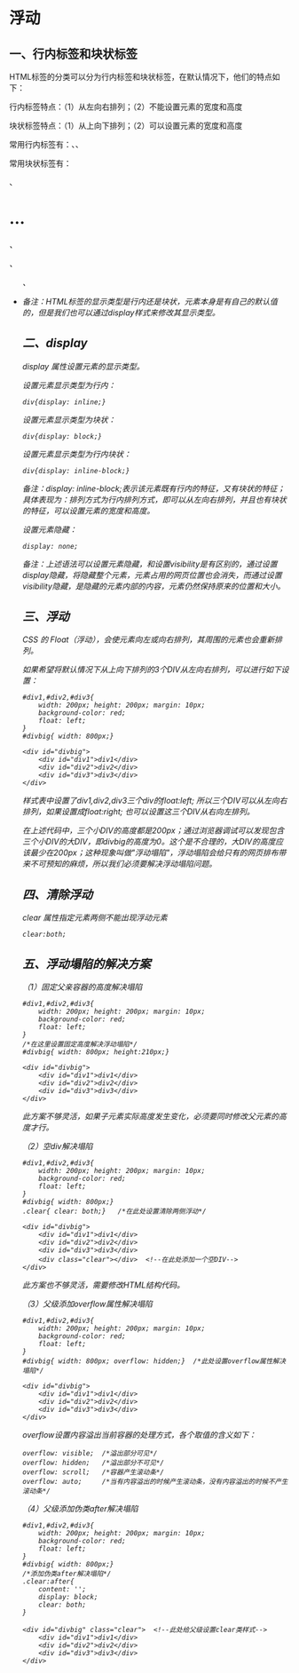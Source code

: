 # 浮动

## 一、行内标签和块状标签

HTML标签的分类可以分为行内标签和块状标签，在默认情况下，他们的特点如下：

行内标签特点：（1）从左向右排列；（2）不能设置元素的宽度和高度

块状标签特点：（1）从上向下排列；（2）可以设置元素的宽度和高度

常用行内标签有：<span>、<a>、<img />

常用块状标签有：<div>、<h1>…<h6>、<p>、<ul>、<li>

备注：HTML标签的显示类型是行内还是块状，元素本身是有自己的默认值的，但是我们也可以通过display样式来修改其显示类型。

## 二、display

display 属性设置元素的显示类型。

设置元素显示类型为行内：

```
div{display: inline;}
```

设置元素显示类型为块状：

```
div{display: block;}
```

设置元素显示类型为行内块状：

```
div{display: inline-block;}
```

备注：display: inline-block;表示该元素既有行内的特征，又有块状的特征；具体表现为：排列方式为行内排列方式，即可以从左向右排列，并且也有块状的特征，可以设置元素的宽度和高度。

设置元素隐藏：

```
display: none;
```

备注：上述语法可以设置元素隐藏，和设置visibility是有区别的，通过设置display隐藏，将隐藏整个元素，元素占用的网页位置也会消失，而通过设置visibility隐藏，是隐藏的元素内部的内容，元素仍然保持原来的位置和大小。

## 三、浮动

CSS 的 Float（浮动），会使元素向左或向右排列，其周围的元素也会重新排列。

如果希望将默认情况下从上向下排列的3个DIV从左向右排列，可以进行如下设置：

```
#div1,#div2,#div3{
    width: 200px; height: 200px; margin: 10px;
    background-color: red;
    float: left;  				
}
#divbig{ width: 800px;}
```

```
<div id="divbig">
    <div id="div1">div1</div>
    <div id="div2">div2</div>
    <div id="div3">div3</div>
</div>
```

样式表中设置了div1,div2,div3三个div的float:left; 所以三个DIV可以从左向右排列，如果设置成float:right; 也可以设置这三个DIV从右向左排列。

在上述代码中，三个小DIV的高度都是200px；通过浏览器调试可以发现包含三个小DIV的大DIV，即divbig的高度为0。这个是不合理的，大DIV的高度应该最少在200px；这种现象叫做"浮动塌陷"，浮动塌陷会给只有的网页排布带来不可预知的麻烦，所以我们必须要解决浮动塌陷问题。

## 四、清除浮动

clear 属性指定元素两侧不能出现浮动元素

```
clear:both;  
```



## 五、浮动塌陷的解决方案

（1）固定父亲容器的高度解决塌陷

```
#div1,#div2,#div3{
    width: 200px; height: 200px; margin: 10px;
    background-color: red;
    float: left;  				
}
/*在这里设置固定高度解决浮动塌陷*/
#divbig{ width: 800px; height:210px;}  
```

```
<div id="divbig">
    <div id="div1">div1</div>
    <div id="div2">div2</div>
    <div id="div3">div3</div>
</div>
```

此方案不够灵活，如果子元素实际高度发生变化，必须要同时修改父元素的高度才行。

（2）空div解决塌陷

```
#div1,#div2,#div3{
    width: 200px; height: 200px; margin: 10px;
    background-color: red;
    float: left;  				
}
#divbig{ width: 800px;}
.clear{ clear: both;}   /*在此处设置清除两侧浮动*/
```

```
<div id="divbig">
    <div id="div1">div1</div>
    <div id="div2">div2</div>
    <div id="div3">div3</div>
    <div class="clear"></div>  <!--在此处添加一个空DIV-->
</div>
```

此方案也不够灵活，需要修改HTML结构代码。

（3）父级添加overflow属性解决塌陷

```
#div1,#div2,#div3{
    width: 200px; height: 200px; margin: 10px;
    background-color: red;
    float: left;  				
}
#divbig{ width: 800px; overflow: hidden;}  /*此处设置overflow属性解决塌陷*/
```

```
<div id="divbig">
    <div id="div1">div1</div>
    <div id="div2">div2</div>
    <div id="div3">div3</div>
</div>
```

overflow设置内容溢出当前容器的处理方式，各个取值的含义如下：

```
overflow: visible;  /*溢出部分可见*/
overflow: hidden;   /*溢出部分不可见*/
overflow: scroll;   /*容器产生滚动条*/
overflow: auto;	    /*当有内容溢出的时候产生滚动条，没有内容溢出的时候不产生滚动条*/
```

（4）父级添加伪类after解决塌陷

```
#div1,#div2,#div3{
    width: 200px; height: 200px; margin: 10px;
    background-color: red;
    float: left;  				
}
#divbig{ width: 800px;}
/*添加伪类after解决塌陷*/
.clear:after{
	content: '';         
	display: block;      
	clear: both;          
}
```

```
<div id="divbig" class="clear">  <!--此处给父级设置clear类样式-->
    <div id="div1">div1</div>
    <div id="div2">div2</div>
    <div id="div3">div3</div>
</div>
```

